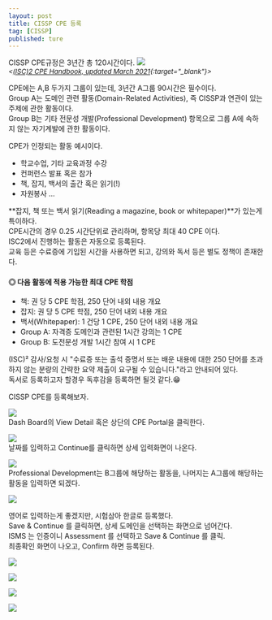 ```yaml
---
layout: post
title: CISSP CPE 등록
tag: [CISSP]
published: ture
---
```





CISSP CPE규정은 3년간 총 120시간이다.
![](../../img/2022-01-24-Report%20CPE%20for%20CISSP/2022-01-24-12-46-54.png)  
<span style="font-size: small;font-style: italic;"><[(ISC)2 CPE Handbook, updated March 2021](https://www.isc2.org/-/media/ISC2/Certifications/CPE/APAC-Korean-CPE-Handbook-20210318.ashx?la=en&hash=B96F79F1085E11686BF8C26A2DD21088F4EBB6E3){:target="_blank"}></span>  


CPE에는 A,B 두가지 그룹이 있는데, 3년간 A그룹 90시간은 필수이다.  
Group A는 도메인 관련 활동(Domain-Related Activities), 즉 CISSP과 연관이 있는 주제에 관한 활동이다.  
Group B는 기타 전문성 개발(Professional Development) 항목으로 그룹 A에 속하지 않는 자기계발에 관한 활동이다.  

CPE가 인정되는 활동 예시이다.  
- 학교수업, 기타 교육과정 수강
- 컨퍼런스 발표 혹은 참가
- 책, 잡지, 백서의 출간 혹은 읽기(!)
- 자원봉사 ...


**잡지, 책 또는 백서 읽기(Reading a magazine, book or whitepaper)**가 있는게 특이하다.  
CPE시간의 경우 0.25 시간단위로 관리하며, 항목당 최대 40 CPE 이다.  
ISC2에서 진행하는 활동은 자동으로 등록된다.  
교육 등은 수료증에 기입된 시간을 사용하면 되고, 강의와 독서 등은 별도 정책이 존재한다.

#### ◎ 다음 활동에 적용 가능한 최대 CPE 학점
- 책: 권 당 5 CPE 학점, 250 단어 내외 내용 개요
- 잡지: 권 당 5 CPE 학점, 250 단어 내외 내용 개요
- 백서(Whitepaper): 1 건당 1 CPE, 250 단어 내외 내용 개요
- Group A: 자격증 도메인과 관련된 1시간 강의는 1 CPE
- Group B: 도전문성 개발 1시간 참여 시 1 CPE

(ISC)² 감사/요청 시 "수료증 또는 출석 증명서 또는 배운 내용에 대한 250 단어를 초과하지 않는
분량의 간략한 요약 제출이 요구될 수 있습니다."라고 안내되어 있다.  
독서로 등록하고자 할경우 독후감을 등록하면 될것 같다.😁  


CISSP CPE를 등록해보자.

![](../../img/2022-01-24-Report%20CPE%20for%20CISSP/2022-01-24-10-55-07.png)  
Dash Board의 View Detail 혹은 상단의 CPE Portal을 클릭한다.  

![](../../img/2022-01-24-Report%20CPE%20for%20CISSP/2022-01-24-10-59-11.png)  
날짜를 입력하고 Continue를 클릭하면 상세 입력화면이 나온다.

![](../../img/2022-01-24-Report%20CPE%20for%20CISSP/2022-01-24-15-45-49.png)  
Professional Development는 B그룹에 해당하는 활동을, 나머지는 A그룹에 해당하는 활동을 입력하면 되겠다.  

![](../../img/2022-01-24-Report%20CPE%20for%20CISSP/2022-01-24-17-36-00.png)

영어로 입력하는게 좋겠지만, 시험삼아 한글로 등록했다.  
Save & Continue 를 클릭하면, 상세 도메인을 선택하는 화면으로 넘어간다.  
ISMS 는 인증이니 Assessment 를 선택하고 Save & Continue 를 클릭.  
최종확인 화면이 나오고, Confirm 하면 등록된다.  

![](../../img/2022-01-24-Report%20CPE%20for%20CISSP/2022-01-24-17-38-17.png)  


![](../../img/2022-01-24-Report%20CPE%20for%20CISSP/2022-01-24-17-39-37.png)  

![](../../img/2022-01-24-Report%20CPE%20for%20CISSP/2022-01-24-17-40-14.png)  

![](../../img/2022-01-24-Report%20CPE%20for%20CISSP/2022-01-24-17-42-07.png)


<p></p>


